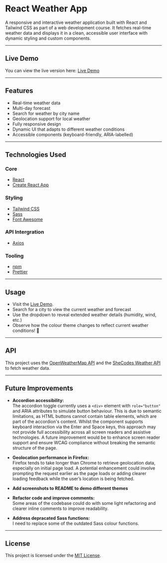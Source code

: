 # React Weather App

A responsive and interactive weather application built with React and Tailwind CSS as part of a web development course. It fetches real-time weather data and displays it in a clean, accessible user interface with dynamic styling and custom components.

---

## Live Demo

You can view the live version here: [Live Demo](https://precipitationstation.netlify.app/)

---

## Features

- Real-time weather data
- Multi-day forecast
- Search for weather by city name
- Geolocation support for local weather
- Fully responsive design
- Dynamic UI that adapts to different weather conditions
- Accessible components (keyboard-friendly, ARIA-labelled)

---

## Technologies Used

### Core

- [React](https://reactjs.org/)
- [Create React App](https://create-react-app.dev/)

### Styling

- [Tailwind CSS](https://tailwindcss.com/)
- [Sass](https://sass-lang.com/)
- [Font Awesome](https://fontawesome.com/)

### API Intergration

- [Axios](https://axios-http.com/)

### Tooling

- [npm](https://www.npmjs.com/)
- [Prettier](https://prettier.io/)

---

## Usage

- Visit the [Live Demo](https://precipitationstation.netlify.app/).
- Search for a city to view the current weather and forecast
- Use the dropdown to reveal extended weather details (humidity, wind, etc.)
- Observe how the colour theme changes to reflect current weather conditions! 🌈

---

## API

This project uses the [OpenWeatherMap API](https://openweathermap.org/api) and the [SheCodes Weather API](https://www.shecodes.io/weather) to fetch weather data.

---

## Future Improvements

- **Accordion accessibility:**  
  The accordion toggle currently uses a `<div>` element with `role="button"` and ARIA attributes to simulate button behaviour. This is due to semantic limitations, as HTML buttons cannot contain table elements, which are part of the accordion's content. Whilst the component supports keyboard interaction via the Enter and Space keys, this approach may not provide full accessibility across all screen readers and assistive technologies. A future improvement would be to enhance screen reader support and ensure WCAG compliance without breaking the semantic structure of the page.

- **Geolocation performance in Firefox:**  
  Firefox tends to take longer than Chrome to retrieve geolocation data, especially on initial page load. A potential enhancement could involve prompting the request earlier as the page loads or adding clearer loading feedback while the user’s location is being fetched.

- **Add screenshots to README to demo different themes**

- **Refactor code and improve comments:**  
  Some areas of the codebase could do with some light refactoring and clearer inline comments to improve readability.

- **Address depracated Sass functions:**  
  I need to replace some of the outdated Sass colour functions.

---

## License

This project is licensed under the [MIT License](LICENSE).
